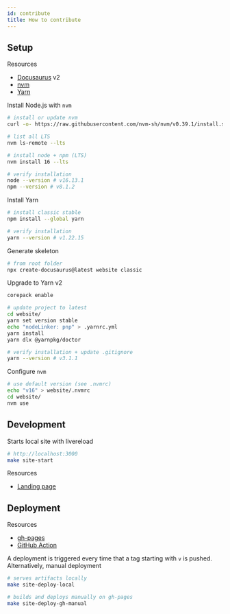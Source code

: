 ```yaml
---
id: contribute
title: How to contribute
---
```


## Setup

Resources

* [Docusaurus](https://docusaurus.io) v2
* [nvm](https://github.com/nvm-sh/nvm)
* [Yarn](https://classic.yarnpkg.com/lang/en)

Install Node.js with `nvm`

```bash
# install or update nvm
curl -o- https://raw.githubusercontent.com/nvm-sh/nvm/v0.39.1/install.sh | bash

# list all LTS
nvm ls-remote --lts

# install node + npm (LTS)
nvm install 16 --lts

# verify installation
node --version # v16.13.1
npm --version # v8.1.2
```

Install Yarn

```bash
# install classic stable
npm install --global yarn

# verify installation
yarn --version # v1.22.15
```

Generate skeleton

```bash
# from root folder
npx create-docusaurus@latest website classic
```

Upgrade to Yarn v2

```bash
corepack enable

# update project to latest
cd website/
yarn set version stable
echo "nodeLinker: pnp" > .yarnrc.yml
yarn install
yarn dlx @yarnpkg/doctor

# verify installation + update .gitignore
yarn --version # v3.1.1
```

Configure `nvm`

```bash
# use default version (see .nvmrc)
echo "v16" > website/.nvmrc
cd website/
nvm use
```

## Development

Starts local site with livereload

```bash
# http://localhost:3000
make site-start
```

Resources

* [Landing page](https://stackoverflow.com/questions/58665817/redirect-to-docs-from-landing-page-in-docusaurus-v2)

## Deployment

Resources

* [gh-pages](https://docusaurus.io/docs/deployment#deploying-to-github-pages)
* [GitHub Action](https://github.com/peaceiris/actions-gh-pages#%EF%B8%8F-docusaurus)

A deployment is triggered every time that a tag starting with `v` is pushed. Alternatively, manual deployment

```bash
# serves artifacts locally
make site-deploy-local

# builds and deploys manually on gh-pages
make site-deploy-gh-manual
```
